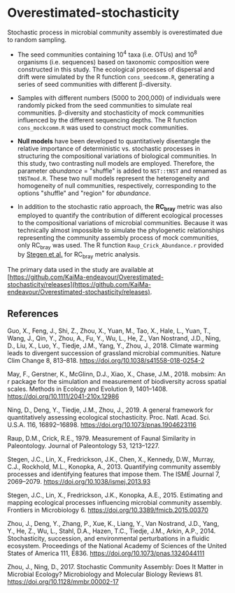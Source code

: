 # Overestimated-stochasticity
Stochastic process in microbial community assembly is overestimated due to random sampling.

- The seed communities containing 10<sup>4</sup> taxa (i.e. OTUs) and 10<sup>8</sup> organisms (i.e. sequences) based on taxonomic composition were constructed in this study. The ecological processes of dispersal and drift were simulated by the R function `cons_seedcomm.R`, generating a series of seed communities with different β-diversity.

- Samples with different numbers (5000 to 200,000) of individuals were randomly picked from the seed communities to simulate real communities. β-diversity and stochasticity of mock communities influenced by the different sequencing depths. The R function `cons_mockcomm.R` was used to construct mock communities.

- **Null models** have been developed to quantitatively disentangle the relative importance of deterministic vs. stochastic processes in structuring the compositional variations of biological communities. In this study, two contrasting null models are employed. Therefore, the parameter *abundance* = "shuffle" is added to `NST::tNST` and renamed as `tNSTmod.R`. These two null models represent the heterogeneity and homogeneity of null communities, respectively, corresponding to the options "shuffle" and "region" for *abundance*.

- In addition to the stochastic ratio approach, the **RC<SUB>bray</SUB>** metric was also employed to quantify the contribution of different ecological processes to the compositional variations of microbial communities. Because it was technically almost impossible to simulate the phylogenetic relationships representing the community assembly process of mock communities, only RC<SUB>bray</SUB> was used. The R function `Raup_Crick_Abundance.r` provided by [Stegen et al.](https://github.com/stegen/Stegen_etal_ISME_2013) for RC<SUB>bray</SUB> metric analysis.

The primary data used in the study are available at [https://github.com/KaiMa-endeavour/Overestimated-stochasticity/releases](https://github.com/KaiMa-endeavour/Overestimated-stochasticity/releases).

## References

Guo, X., Feng, J., Shi, Z., Zhou, X., Yuan, M., Tao, X., Hale, L., Yuan, T., Wang, J., Qin, Y., Zhou, A., Fu, Y., Wu, L., He, Z., Van Nostrand, J.D., Ning, D., Liu, X., Luo, Y., Tiedje, J.M., Yang, Y., Zhou, J., 2018. Climate warming leads to divergent succession of grassland microbial communities. Nature Clim Change 8, 813–818. https://doi.org/10.1038/s41558-018-0254-2

May, F., Gerstner, K., McGlinn, D.J., Xiao, X., Chase, J.M., 2018. mobsim: An r package for the simulation and measurement of biodiversity across spatial scales. Methods in Ecology and Evolution 9, 1401–1408. https://doi.org/10.1111/2041-210x.12986

Ning, D., Deng, Y., Tiedje, J.M., Zhou, J., 2019. A general framework for quantitatively assessing ecological stochasticity. Proc. Natl. Acad. Sci. U.S.A. 116, 16892–16898. https://doi.org/10.1073/pnas.1904623116

Raup, D.M., Crick, R.E., 1979. Measurement of Faunal Similarity in Paleontology. Journal of Paleontology 53, 1213–1227.

Stegen, J.C., Lin, X., Fredrickson, J.K., Chen, X., Kennedy, D.W., Murray, C.J., Rockhold, M.L., Konopka, A., 2013. Quantifying community assembly processes and identifying features that impose them. The ISME Journal 7, 2069–2079. https://doi.org/10.1038/ismej.2013.93

Stegen, J.C., Lin, X., Fredrickson, J.K., Konopka, A.E., 2015. Estimating and mapping ecological processes influencing microbial community assembly. Frontiers in Microbiology 6. https://doi.org/10.3389/fmicb.2015.00370

Zhou, J., Deng, Y., Zhang, P., Xue, K., Liang, Y., Van Nostrand, J.D., Yang, Y., He, Z., Wu, L., Stahl, D.A., Hazen, T.C., Tiedje, J.M., Arkin, A.P., 2014. Stochasticity, succession, and environmental perturbations in a fluidic ecosystem. Proceedings of the National Academy of Sciences of the United States of America 111, E836. https://doi.org/10.1073/pnas.1324044111

Zhou, J., Ning, D., 2017. Stochastic Community Assembly: Does It Matter in Microbial Ecology? Microbiology and Molecular Biology Reviews 81. https://doi.org/10.1128/mmbr.00002-17


